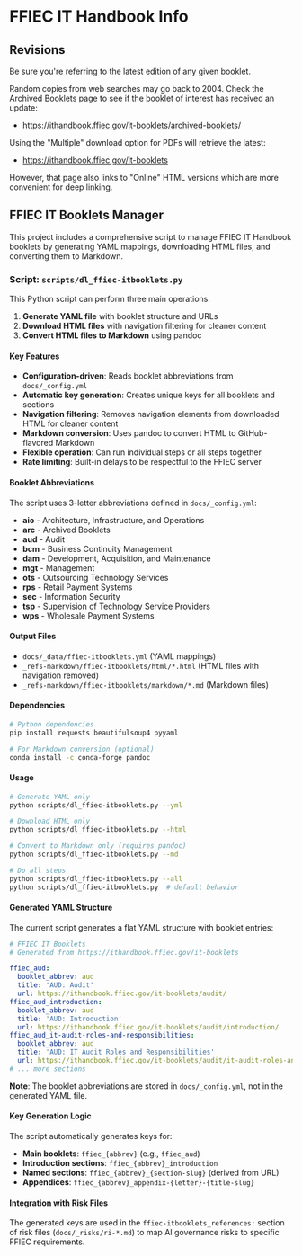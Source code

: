 # FFIEC IT Handbook Info

## Revisions

Be sure you're referring to the latest edition of any given booklet.

Random copies from web searches may go back to 2004.  Check the Archived Booklets page to see if the booklet of interest has received an update:
- https://ithandbook.ffiec.gov/it-booklets/archived-booklets/

Using the "Multiple" download option for PDFs will retrieve the latest:
- https://ithandbook.ffiec.gov/it-booklets

However, that page also links to "Online" HTML versions which are more convenient for deep linking.

## FFIEC IT Booklets Manager

This project includes a comprehensive script to manage FFIEC IT Handbook booklets by generating YAML mappings, downloading HTML files, and converting them to Markdown.

### Script: `scripts/dl_ffiec-itbooklets.py`

This Python script can perform three main operations:

1. **Generate YAML file** with booklet structure and URLs
2. **Download HTML files** with navigation filtering for cleaner content  
3. **Convert HTML files to Markdown** using pandoc

#### Key Features
- **Configuration-driven**: Reads booklet abbreviations from `docs/_config.yml`
- **Automatic key generation**: Creates unique keys for all booklets and sections
- **Navigation filtering**: Removes navigation elements from downloaded HTML for cleaner content
- **Markdown conversion**: Uses pandoc to convert HTML to GitHub-flavored Markdown
- **Flexible operation**: Can run individual steps or all steps together
- **Rate limiting**: Built-in delays to be respectful to the FFIEC server

#### Booklet Abbreviations
The script uses 3-letter abbreviations defined in `docs/_config.yml`:
- **aio** - Architecture, Infrastructure, and Operations
- **arc** - Archived Booklets  
- **aud** - Audit
- **bcm** - Business Continuity Management
- **dam** - Development, Acquisition, and Maintenance
- **mgt** - Management
- **ots** - Outsourcing Technology Services
- **rps** - Retail Payment Systems
- **sec** - Information Security
- **tsp** - Supervision of Technology Service Providers
- **wps** - Wholesale Payment Systems

#### Output Files
- `docs/_data/ffiec-itbooklets.yml` (YAML mappings)
- `_refs-markdown/ffiec-itbooklets/html/*.html` (HTML files with navigation removed)
- `_refs-markdown/ffiec-itbooklets/markdown/*.md` (Markdown files)

#### Dependencies
```bash
# Python dependencies
pip install requests beautifulsoup4 pyyaml

# For Markdown conversion (optional)
conda install -c conda-forge pandoc
```

#### Usage
```bash
# Generate YAML only
python scripts/dl_ffiec-itbooklets.py --yml

# Download HTML only  
python scripts/dl_ffiec-itbooklets.py --html

# Convert to Markdown only (requires pandoc)
python scripts/dl_ffiec-itbooklets.py --md

# Do all steps
python scripts/dl_ffiec-itbooklets.py --all
python scripts/dl_ffiec-itbooklets.py  # default behavior
```

#### Generated YAML Structure
The current script generates a flat YAML structure with booklet entries:

```yaml
# FFIEC IT Booklets
# Generated from https://ithandbook.ffiec.gov/it-booklets

ffiec_aud:
  booklet_abbrev: aud
  title: 'AUD: Audit'
  url: https://ithandbook.ffiec.gov/it-booklets/audit/
ffiec_aud_introduction:
  booklet_abbrev: aud
  title: 'AUD: Introduction'
  url: https://ithandbook.ffiec.gov/it-booklets/audit/introduction/
ffiec_aud_it-audit-roles-and-responsibilities:
  booklet_abbrev: aud
  title: 'AUD: IT Audit Roles and Responsibilities'
  url: https://ithandbook.ffiec.gov/it-booklets/audit/it-audit-roles-and-responsibilities/
# ... more sections
```

**Note**: The booklet abbreviations are stored in `docs/_config.yml`, not in the generated YAML file.

#### Key Generation Logic
The script automatically generates keys for:
- **Main booklets**: `ffiec_{abbrev}` (e.g., `ffiec_aud`)
- **Introduction sections**: `ffiec_{abbrev}_introduction`
- **Named sections**: `ffiec_{abbrev}_{section-slug}` (derived from URL)
- **Appendices**: `ffiec_{abbrev}_appendix-{letter}-{title-slug}`

#### Integration with Risk Files
The generated keys are used in the `ffiec-itbooklets_references:` section of risk files (`docs/_risks/ri-*.md`) to map AI governance risks to specific FFIEC requirements.

